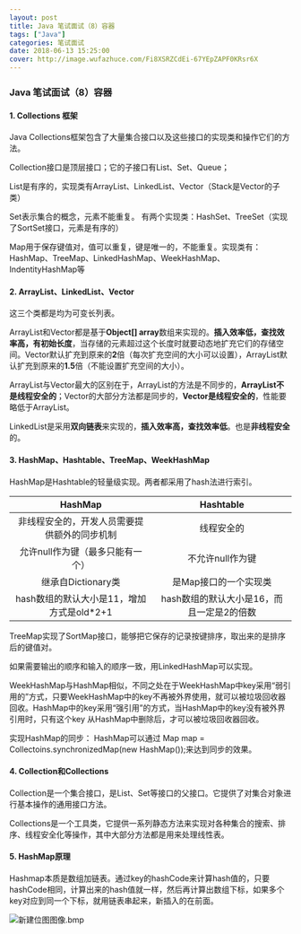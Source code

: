 ```yaml
---
layout: post
title: Java 笔试面试（8）容器
tags: ["Java"]
categories: 笔试面试
date: 2018-06-13 15:25:00
cover: http://image.wufazhuce.com/Fi8XSRZCdEi-67YEpZAPF0KRsr6X
---
```


### Java 笔试面试（8）容器

#### 1. Collections 框架

Java Collections框架包含了大量集合接口以及这些接口的实现类和操作它们的方法。

Collection接口是顶层接口；它的子接口有List、Set、Queue；

List是有序的，实现类有ArrayList、LinkedList、Vector（Stack是Vector的子类）

Set表示集合的概念，元素不能重复。
有两个实现类：HashSet、TreeSet（实现了SortSet接口，元素是有序的）

Map用于保存键值对，值可以重复，键是唯一的，不能重复。实现类有：HashMap、TreeMap、LinkedHashMap、WeekHashMap、IndentityHashMap等

#### 2. ArrayList、LinkedList、Vector

这三个类都是均为可变长列表。

ArrayList和Vector都是基于**Object[] array**数组来实现的。**插入效率低，查找效率高，有初始长度**，当存储的元素超过这个长度时就要动态地扩充它们的存储空间。Vector默认扩充到原来的**2**倍（每次扩充空间的大小可以设置），ArrayList默认扩充到原来的**1.5**倍（不能设置扩充空间的大小）。

ArrayList与Vector最大的区别在于，ArrayList的方法是不同步的，**ArrayList不是线程安全的**；Vector的大部分方法都是同步的，**Vector是线程安全的**，性能要略低于ArrayList。

LinkedList是采用**双向链表**来实现的，**插入效率高，查找效率低**。也是**非线程安全**的。

#### 3. HashMap、Hashtable、TreeMap、WeekHashMap

HashMap是Hashtable的轻量级实现。两者都采用了hash法进行索引。

| HashMap     |     Hashtable |
| :--------:| :------: |
| 非线程安全的，开发人员需要提供额外的同步机制    |   线程安全的 |
| 允许null作为键（最多只能有一个）|不允许null作为键|
|继承自Dictionary类|是Map接口的一个实现类|
|hash数组的默认大小是11，增加方式是old*2+1 |hash数组的默认大小是16，而且一定是2的倍数| 

TreeMap实现了SortMap接口，能够把它保存的记录按键排序，取出来的是排序后的键值对。

如果需要输出的顺序和输入的顺序一致，用LinkedHashMap可以实现。

WeekHashMap与HashMap相似，不同之处在于WeekHashMap中key采用“弱引用的”方式，只要WeekHashMap中的key不再被外界使用，就可以被垃圾回收器回收。HashMap中的key采用“强引用”的方式，当HashMap中的key没有被外界引用时，只有这个key
从HashMap中删除后，才可以被垃圾回收器回收。

实现HashMap的同步：
HashMap可以通过 Map map = Collectoins.synchronizedMap(new HashMap());来达到同步的效果。

#### 4. Collection和Collections

Collection是一个集合接口，是List、Set等接口的父接口。它提供了对集合对象进行基本操作的通用接口方法。

Collections是一个工具类，它提供一系列静态方法来实现对各种集合的搜索、排序、线程安全化等操作，其中大部分方法都是用来处理线性表。

#### 5. HashMap原理

Hashmap本质是数组加链表。通过key的hashCode来计算hash值的，只要hashCode相同，计算出来的hash值就一样，然后再计算出数组下标，如果多个key对应到同一个下标，就用链表串起来，新插入的在前面。

![新建位图图像.bmp](https://i.loli.net/2018/11/06/5be18c73a4b8a.bmp)

